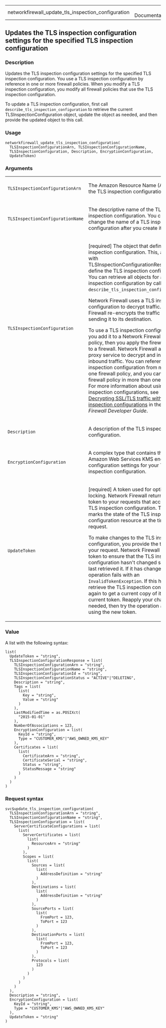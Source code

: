 <table style="width: 100%;">
<tbody>
<tr class="odd">
<td>networkfirewall_update_tls_inspection_configuration</td>
<td style="text-align: right;">R Documentation</td>
</tr>
</tbody>
</table>

## Updates the TLS inspection configuration settings for the specified TLS inspection configuration

### Description

Updates the TLS inspection configuration settings for the specified TLS
inspection configuration. You use a TLS inspection configuration by
reference in one or more firewall policies. When you modify a TLS
inspection configuration, you modify all firewall policies that use the
TLS inspection configuration.

To update a TLS inspection configuration, first call
`describe_tls_inspection_configuration` to retrieve the current
TLSInspectionConfiguration object, update the object as needed, and then
provide the updated object to this call.

### Usage

    networkfirewall_update_tls_inspection_configuration(
      TLSInspectionConfigurationArn, TLSInspectionConfigurationName,
      TLSInspectionConfiguration, Description, EncryptionConfiguration,
      UpdateToken)

### Arguments

<table>
<colgroup>
<col style="width: 35%" />
<col style="width: 65%" />
</colgroup>
<tbody>
<tr class="odd">
<td><code
id="networkfirewall_update_tls_inspection_configuration_:_TLSInspectionConfigurationArn">TLSInspectionConfigurationArn</code></td>
<td><p>The Amazon Resource Name (ARN) of the TLS inspection
configuration.</p></td>
</tr>
<tr class="even">
<td><code
id="networkfirewall_update_tls_inspection_configuration_:_TLSInspectionConfigurationName">TLSInspectionConfigurationName</code></td>
<td><p>The descriptive name of the TLS inspection configuration. You
can't change the name of a TLS inspection configuration after you create
it.</p></td>
</tr>
<tr class="odd">
<td><code
id="networkfirewall_update_tls_inspection_configuration_:_TLSInspectionConfiguration">TLSInspectionConfiguration</code></td>
<td><p>[required] The object that defines a TLS inspection
configuration. This, along with TLSInspectionConfigurationResponse,
define the TLS inspection configuration. You can retrieve all objects
for a TLS inspection configuration by calling
<code>describe_tls_inspection_configuration</code>.</p>
<p>Network Firewall uses a TLS inspection configuration to decrypt
traffic. Network Firewall re-encrypts the traffic before sending it to
its destination.</p>
<p>To use a TLS inspection configuration, you add it to a Network
Firewall firewall policy, then you apply the firewall policy to a
firewall. Network Firewall acts as a proxy service to decrypt and
inspect inbound traffic. You can reference a TLS inspection
configuration from more than one firewall policy, and you can use a
firewall policy in more than one firewall. For more information about
using TLS inspection configurations, see <a
href="https://docs.aws.amazon.com/network-firewall/latest/developerguide/">Decrypting
SSL/TLS traffic with TLS inspection configurations</a> in the
<em>Network Firewall Developer Guide</em>.</p></td>
</tr>
<tr class="even">
<td><code
id="networkfirewall_update_tls_inspection_configuration_:_Description">Description</code></td>
<td><p>A description of the TLS inspection configuration.</p></td>
</tr>
<tr class="odd">
<td><code
id="networkfirewall_update_tls_inspection_configuration_:_EncryptionConfiguration">EncryptionConfiguration</code></td>
<td><p>A complex type that contains the Amazon Web Services KMS
encryption configuration settings for your TLS inspection
configuration.</p></td>
</tr>
<tr class="even">
<td><code
id="networkfirewall_update_tls_inspection_configuration_:_UpdateToken">UpdateToken</code></td>
<td><p>[required] A token used for optimistic locking. Network Firewall
returns a token to your requests that access the TLS inspection
configuration. The token marks the state of the TLS inspection
configuration resource at the time of the request.</p>
<p>To make changes to the TLS inspection configuration, you provide the
token in your request. Network Firewall uses the token to ensure that
the TLS inspection configuration hasn't changed since you last retrieved
it. If it has changed, the operation fails with an
<code>InvalidTokenException</code>. If this happens, retrieve the TLS
inspection configuration again to get a current copy of it with a
current token. Reapply your changes as needed, then try the operation
again using the new token.</p></td>
</tr>
</tbody>
</table>

### Value

A list with the following syntax:

    list(
      UpdateToken = "string",
      TLSInspectionConfigurationResponse = list(
        TLSInspectionConfigurationArn = "string",
        TLSInspectionConfigurationName = "string",
        TLSInspectionConfigurationId = "string",
        TLSInspectionConfigurationStatus = "ACTIVE"|"DELETING",
        Description = "string",
        Tags = list(
          list(
            Key = "string",
            Value = "string"
          )
        ),
        LastModifiedTime = as.POSIXct(
          "2015-01-01"
        ),
        NumberOfAssociations = 123,
        EncryptionConfiguration = list(
          KeyId = "string",
          Type = "CUSTOMER_KMS"|"AWS_OWNED_KMS_KEY"
        ),
        Certificates = list(
          list(
            CertificateArn = "string",
            CertificateSerial = "string",
            Status = "string",
            StatusMessage = "string"
          )
        )
      )
    )

### Request syntax

    svc$update_tls_inspection_configuration(
      TLSInspectionConfigurationArn = "string",
      TLSInspectionConfigurationName = "string",
      TLSInspectionConfiguration = list(
        ServerCertificateConfigurations = list(
          list(
            ServerCertificates = list(
              list(
                ResourceArn = "string"
              )
            ),
            Scopes = list(
              list(
                Sources = list(
                  list(
                    AddressDefinition = "string"
                  )
                ),
                Destinations = list(
                  list(
                    AddressDefinition = "string"
                  )
                ),
                SourcePorts = list(
                  list(
                    FromPort = 123,
                    ToPort = 123
                  )
                ),
                DestinationPorts = list(
                  list(
                    FromPort = 123,
                    ToPort = 123
                  )
                ),
                Protocols = list(
                  123
                )
              )
            )
          )
        )
      ),
      Description = "string",
      EncryptionConfiguration = list(
        KeyId = "string",
        Type = "CUSTOMER_KMS"|"AWS_OWNED_KMS_KEY"
      ),
      UpdateToken = "string"
    )
